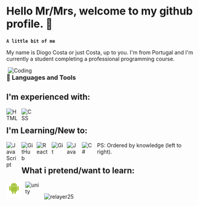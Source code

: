 # Hello Mr/Mrs, welcome to my github profile. 👋

**`A little bit of me`**

My name is Diogo Costa or just Costa, up to you. I'm from Portugal and I'm currently a student completing a professional programming course.

<img align="right" alt="Coding" width="500" src="https://camo.githubusercontent.com/5ddf73ad3a205111cf8c686f687fc216c2946a75005718c8da5b837ad9de78c9/68747470733a2f2f7468756d62732e6766796361742e636f6d2f4576696c4e657874446576696c666973682d736d616c6c2e676966">

### 🧰 Languages and Tools

## I'm experienced with:
<img align="left" alt="HTML" width="30px" style="padding-right:10px;" src="https://cdn.jsdelivr.net/gh/devicons/devicon/icons/html5/html5-plain.svg" />
<img align="left" alt="CSS" width="30px" style="padding-right:10px;" src="https://cdn.jsdelivr.net/gh/devicons/devicon/icons/css3/css3-plain.svg" />
<br>

## I'm Learning/New to: 
<img align="left" alt="JavaScript" width="30px" style="padding-right:10px;" src="https://cdn.jsdelivr.net/gh/devicons/devicon/icons/javascript/javascript-plain.svg" />
<img align="left" alt="GitHub" width="30px" style="padding-right:10px;" src="https://cdn.jsdelivr.net/gh/devicons/devicon/icons/github/github-original.svg" />
<img align="left" alt="React" width="30px" style="padding-right:10px;" src="https://cdn.jsdelivr.net/gh/devicons/devicon/icons/react/react-original.svg" />
<img align="left" alt="Git" width="30px" style="padding-right:10px;" src="https://cdn.jsdelivr.net/gh/devicons/devicon/icons/git/git-original.svg" />
<img align="left" alt="Java" width="30px" style="padding-right:10px;" src="https://cdn.jsdelivr.net/gh/devicons/devicon/icons/java/java-original.svg" />
<img align="left" alt="C#" width="30px" style="padding-right:10px;" src="https://cdn.jsdelivr.net/gh/devicons/devicon/icons/csharp/csharp-original.svg" />
PS: Ordered by knowledge (left to right).
<br>

## What i pretend/want to learn: 
<img align="left" src="https://raw.githubusercontent.com/devicons/devicon/master/icons/android/android-original-wordmark.svg" alt="android" width="40px" height="40px" style="padding-right:10px;"/>
<img align="left" src="https://www.vectorlogo.zone/logos/unity3d/unity3d-icon.svg" alt="unity" width="40px" height="40px" style="padding-right:10px;"/>
<br />

<p><img align="left" src="https://github-readme-stats.vercel.app/api?username=relayer25&show_icons=true&locale=en" alt="relayer25" /></p>

